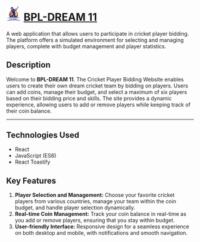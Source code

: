 # <img width="40px" src="./src/assets/images/logo.png"/> [BPL-DREAM 11](https://assaignment-7-raufur.surge.sh)

A web application that allows users to participate in cricket player bidding. The platform offers a simulated environment for selecting and managing players, complete with budget management and player statistics.

## Description

Welcome to **BPL-DREAM 11**. The Cricket Player Bidding Website enables users to create their own dream cricket team by bidding on players. Users can add coins, manage their budget, and select a maximum of six players based on their bidding price and skills. The site provides a dynamic experience, allowing users to add or remove players while keeping track of their coin balance.

---

## Technologies Used

- React
- JavaScript (ES6)
- React Toastify

## Key Features

1. **Player Selection and Management:** Choose your favorite cricket players from various countries, manage your team within the coin budget, and handle player selection dynamically.
2. **Real-time Coin Management:** Track your coin balance in real-time as you add or remove players, ensuring that you stay within budget.
3. **User-friendly Interface:** Responsive design for a seamless experience on both desktop and mobile, with notifications and smooth navigation.
